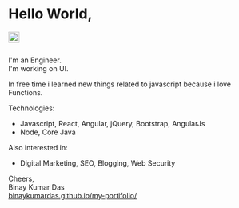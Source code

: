 # Hello World,

<a href="https://www.linkedin.com/in/binaykumardas/">
  <img align="left" alt="Binay Kumar Das - LinkedIn" width="22px" src="https://cdn.jsdelivr.net/npm/simple-icons@v3/icons/linkedin.svg"/>
</a>
<br />
<br />

I'm an Engineer.  
I'm working on UI.

In free time i learned new things related to javascript because i love Functions.

Technologies:
- Javascript, React, Angular, jQuery, Bootstrap, AngularJs
- Node, Core Java

Also interested in:
- Digital Marketing, SEO, Blogging, Web Security  

Cheers,  
Binay Kumar Das  
[binaykumardas.github.io/my-portifolio/](https://binaykumardas.github.io/my-portifolio/)
